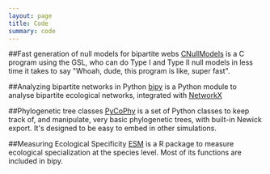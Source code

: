 ```yaml
---
layout: page
title: Code
summary: code
---
```


##Fast generation of null models for bipartite webs
[CNullModels](https://github.com/tpoisot/CNullModels) is a C program using the GSL, who can do Type I and Type II null models in less time it takes to say "Whoah, dude, this program is like, super fast".

##Analyzing bipartite networks in Python
[bipy](http://tpoisot.github.com/bipy/) is a Python module to analyse bipartite ecological networks, integrated with [NetworkX](http://networkx.lanl.gov/)
	
##Phylogenetic tree classes
[PyCoPhy](https://github.com/tpoisot/PyCoPhy) is a set of Python classes to keep track of, and manipulate, very basic phylogenetic trees, with built-in Newick export. It's designed to be easy to embed in other simulations.

##Measuring Ecological Specificity
[ESM](https://r-forge.r-project.org/projects/esm/) is a R package to measure ecological specialization at the species level. Most of its functions are included in bipy.
